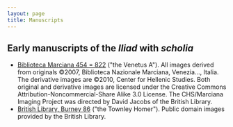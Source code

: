 ```yaml
---
layout: page
title: Manuscripts
---
```




## Early manuscripts of the *Iliad* with *scholia*

- [Biblioteca Marciana 454 = 822](hmt/msA/v1/) ("the Venetus A").   All images derived from originals ©2007, Biblioteca Nazionale Marciana, Venezia..., Italia. The derivative images are ©2010, Center for Hellenic Studies. Both original and derivative images are licensed under the Creative Commons Attribution-Noncommercial-Share Alike 3.0 License. The CHS/Marciana Imaging Project was directed by David Jacobs of the British Library.
- [British Library, Burney 86](citebl/burney86imgs/v1/) ("the Townley Homer").  Public domain images provided by the British Library.
